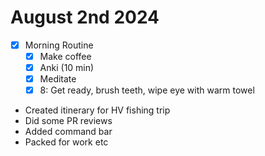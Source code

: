 # August 2nd 2024

- [x] Morning Routine
  - [x] Make coffee
  - [x] Anki (10 min)
  - [x] Meditate
  - [x] 8: Get ready, brush teeth, wipe eye with warm towel
- Created itinerary for HV fishing trip
- Did some PR reviews
- Added command bar
- Packed for work etc
